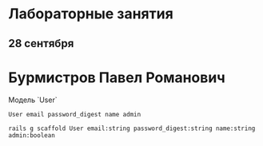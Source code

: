 # Лабораторные занятия

## 28 сентября
<h1> Бурмистров Павел Романович </h1>
Модель `User`

~~~~
User email password_digest name admin
~~~~

~~~~
rails g scaffold User email:string password_digest:string name:string admin:boolean
~~~~
